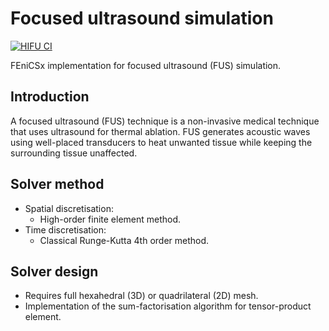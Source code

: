 # Focused ultrasound simulation

[![HIFU CI](https://github.com/adeebkor/fenicsx-fus/actions/workflows/python-app.yml/badge.svg)](https://github.com/adeebkor/fenicsx-fus/actions/workflows/python-app.yml)

FEniCSx implementation for focused ultrasound (FUS) simulation. 

## Introduction

A focused ultrasound (FUS) technique is a non-invasive medical 
technique that uses ultrasound for thermal ablation.
FUS generates acoustic waves using well-placed transducers to heat 
unwanted tissue while keeping the surrounding tissue unaffected.

## Solver method

* Spatial discretisation:
    * High-order finite element method.
* Time discretisation:
    * Classical Runge-Kutta 4th order method.

## Solver design

* Requires full hexahedral (3D) or quadrilateral (2D) mesh.
* Implementation of the sum-factorisation algorithm for
tensor-product element.
